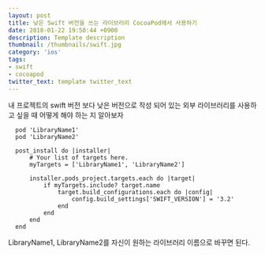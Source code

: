 ```yaml
---
layout: post
title: 낮은 Swift 버전을 쓰는 라이브러리 CocoaPod에서 사용하기
date: 2018-01-22 19:50:44 +0900
description: Template description
thumbnail: /thumbnails/swift.jpg
category: 'ios'
tags:
- swift
- cocoapod
twitter_text: template twitter_text
---
```


내 프로젝트의 swift 버전 보다 낮은 버전으로 작성 되어 있는 외부 라이브러리를 사용하고 싶을 때 어떻게 해야 하는 지 알아보자

<!-- more -->

```
  pod 'LibraryName1'
  pod 'LibraryName2'

  post_install do |installer|
      # Your list of targets here.
      myTargets = ['LibraryName1', 'LibraryName2']

      installer.pods_project.targets.each do |target|
          if myTargets.include? target.name
              target.build_configurations.each do |config|
                  config.build_settings['SWIFT_VERSION'] = '3.2'
              end
          end
      end
  end
```

LibraryName1, LibraryName2를 자신이 원하는 라이브러리 이름으로 바꾸면 된다.    
